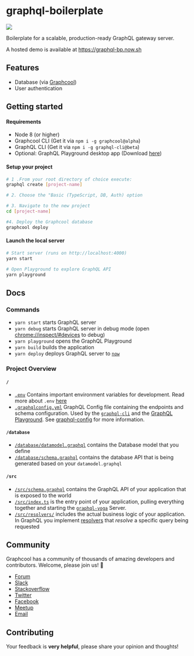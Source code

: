 # graphql-boilerplate

![](https://imgur.com/eMpNw0e.png)

Boilerplate for a scalable, production-ready GraphQL gateway server.

A hosted demo is available at https://graphql-bp.now.sh

## Features

* Database (via [Graphcool](https://graph.cool))
* User authentication

## Getting started

#### Requirements

* Node 8 (or higher)
* Graphcool CLI (Get it via `npm i -g graphcool@alpha`)
* GraphQL CLI (Get it via `npm i -g graphql-cli@beta`)
* Optional: GraphQL Playground desktop app (Download [here](https://github.com/graphcool/graphql-playground/releases))

#### Setup your project

```sh
# 1 .From your root directory of choice execute:
graphql create [project-name]

# 2. Choose the "Basic (TypeScript, DB, Auth) option

# 3. Navigate to the new project
cd [project-name]

#4. Deploy the Graphcool database
graphcool deploy
```

#### Launch the local server

```sh
# Start server (runs on http://localhost:4000)
yarn start

# Open Playground to explore GraphQL API
yarn playground
```

## Docs

### Commands

* `yarn start` starts GraphQL server
* `yarn debug` starts GraphQL server in debug mode (open [chrome://inspect/#devices](chrome://inspect/#devices) to debug)
* `yarn playground` opens the GraphQL Playground
* `yarn build` builds the application
* `yarn deploy` deploys GraphQL server to [`now`](https://now.sh)

### Project Overview
#### `/`
- [`.env`](https://github.com/graphcool/graphql-boilerplate/blob/master/.env) Contains important environment variables for development. Read more about `.env` [here](https://github.com/motdotla/dotenv)
- [`.graphqlconfig.yml`](https://github.com/graphcool/graphql-boilerplate/blob/master/.graphqlconfig.yml) GraphQL Config file containing the endpoints and schema configuration. Used by the [`graphql-cli`](https://github.com/graphcool/graphql-cli) and the [GraphQL Playground](https://github.com/graphcool/graphql-playground). See [graphql-config](https://github.com/graphcool/graphql-config) for more information.

#### `/database`
- [`/database/datamodel.graphql`](https://github.com/graphcool/graphql-boilerplate/blob/master/database/datamodel.graphql) contains the Database model that you define
- [`/database/schema.graphql`](https://github.com/graphcool/graphql-boilerplate/blob/master/database/schema.graphql) contains the database API that is being generated based on your `datamodel.graphql`

#### `/src`
- [`/src/schema.graphql`](https://github.com/graphcool/graphql-boilerplate/blob/master/src/schema.graphql) contains the GraphQL API of your application that is exposed to the world
- [`/src/index.ts`](https://github.com/graphcool/graphql-boilerplate/blob/master/src/index.ts) is the entry point of your application, pulling everything together and starting the [`graphql-yoga`](https://github.com/graphcool/graphql-yoga) Server.
- [`/src/resolvers/`](https://github.com/graphcool/graphql-boilerplate/tree/master/src/resolvers) includes the actual business logic of your application. In GraphQL you implement [resolvers](http://graphql.org/learn/execution/) that *resolve*  a specific query being requested

## Community

Graphcool has a community of thousands of amazing developers and contributors. Welcome, please join us! 👋

* [Forum](https://www.graph.cool/forum)
* [Slack](https://slack.graph.cool/)
* [Stackoverflow](https://stackoverflow.com/questions/tagged/graphcool)
* [Twitter](https://twitter.com/graphcool)
* [Facebook](https://www.facebook.com/GraphcoolHQ)
* [Meetup](https://www.meetup.com/graphql-berlin)
* [Email](hello@graph.cool)

## Contributing

Your feedback is **very helpful**, please share your opinion and thoughts!
